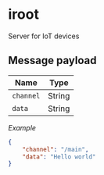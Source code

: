 # iroot
Server for IoT devices

## Message payload

| Name | Type |
| --- | --- |
| `channel` | String |
| `data` | String |

_Example_

```json
{
    "channel": "/main",
    "data": "Hello world"
}
```